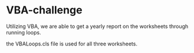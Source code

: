 # VBA-challenge
Utilizing VBA, we are able to get a yearly report on the worksheets through running loops.

the VBALoops.cls file is used for all three worksheets.
